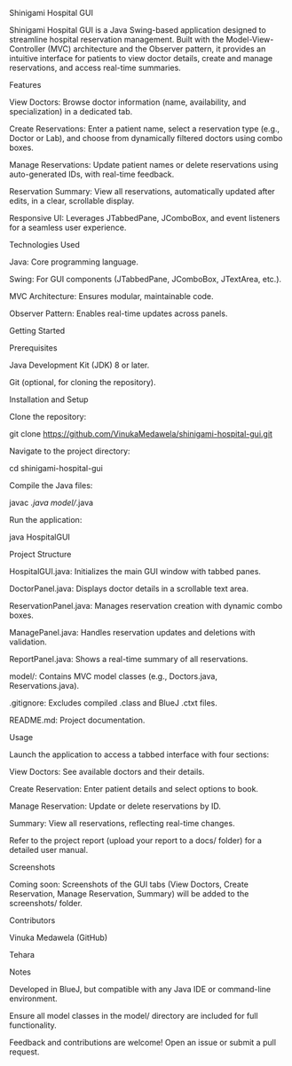Shinigami Hospital GUI

Shinigami Hospital GUI is a Java Swing-based application designed to streamline hospital reservation management. Built with the Model-View-Controller (MVC) architecture and the Observer pattern, it provides an intuitive interface for patients to view doctor details, create and manage reservations, and access real-time summaries.

Features





View Doctors: Browse doctor information (name, availability, and specialization) in a dedicated tab.



Create Reservations: Enter a patient name, select a reservation type (e.g., Doctor or Lab), and choose from dynamically filtered doctors using combo boxes.



Manage Reservations: Update patient names or delete reservations using auto-generated IDs, with real-time feedback.



Reservation Summary: View all reservations, automatically updated after edits, in a clear, scrollable display.



Responsive UI: Leverages JTabbedPane, JComboBox, and event listeners for a seamless user experience.

Technologies Used





Java: Core programming language.



Swing: For GUI components (JTabbedPane, JComboBox, JTextArea, etc.).



MVC Architecture: Ensures modular, maintainable code.



Observer Pattern: Enables real-time updates across panels.

Getting Started

Prerequisites





Java Development Kit (JDK) 8 or later.



Git (optional, for cloning the repository).

Installation and Setup





Clone the repository:

git clone https://github.com/VinukaMedawela/shinigami-hospital-gui.git



Navigate to the project directory:

cd shinigami-hospital-gui



Compile the Java files:

javac *.java model/*.java



Run the application:

java HospitalGUI

Project Structure





HospitalGUI.java: Initializes the main GUI window with tabbed panes.



DoctorPanel.java: Displays doctor details in a scrollable text area.



ReservationPanel.java: Manages reservation creation with dynamic combo boxes.



ManagePanel.java: Handles reservation updates and deletions with validation.



ReportPanel.java: Shows a real-time summary of all reservations.



model/: Contains MVC model classes (e.g., Doctors.java, Reservations.java).



.gitignore: Excludes compiled .class and BlueJ .ctxt files.



README.md: Project documentation.

Usage





Launch the application to access a tabbed interface with four sections:





View Doctors: See available doctors and their details.



Create Reservation: Enter patient details and select options to book.



Manage Reservation: Update or delete reservations by ID.



Summary: View all reservations, reflecting real-time changes.



Refer to the project report (upload your report to a docs/ folder) for a detailed user manual.

Screenshots

Coming soon: Screenshots of the GUI tabs (View Doctors, Create Reservation, Manage Reservation, Summary) will be added to the screenshots/ folder.

Contributors





Vinuka Medawela (GitHub)



Tehara



Notes





Developed in BlueJ, but compatible with any Java IDE or command-line environment.



Ensure all model classes in the model/ directory are included for full functionality.



Feedback and contributions are welcome! Open an issue or submit a pull request.
